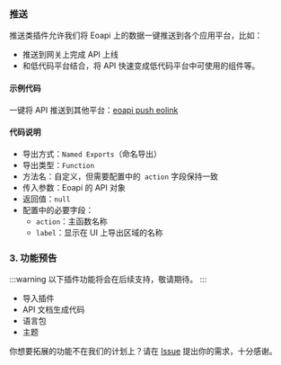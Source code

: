 ### 推送

推送类插件允许我们将 Eoapi 上的数据一键推送到各个应用平台，比如：

- 推送到网关上完成 API 上线
- 和低代码平台结合，将 API 快速变成低代码平台中可使用的组件等。

#### 示例代码

一键将 API 推送到其他平台：[eoapi push eolink](https://github.com/eolinker/eoapi-extensions/tree/main/packages/feature/push/eolink)

#### 代码说明

- 导出方式：`Named Exports`（命名导出）
- 导出类型：`Function`
- 方法名：自定义，但需要配置中的` action` 字段保持一致
- 传入参数：Eoapi 的 API 对象
- 返回值：`null`
- 配置中的必要字段：
  - `action`：主函数名称
  - `label`：显示在 UI 上导出区域的名称

### 3. 功能预告

:::warning
以下插件功能将会在后续支持，敬请期待。
:::

- 导入插件
- API 文档生成代码
- 语言包
- 主题

你想要拓展的功能不在我们的计划上？请在 [Issue](https://github.com/eolinker/eoapi/issues) 提出你的需求，十分感谢。
